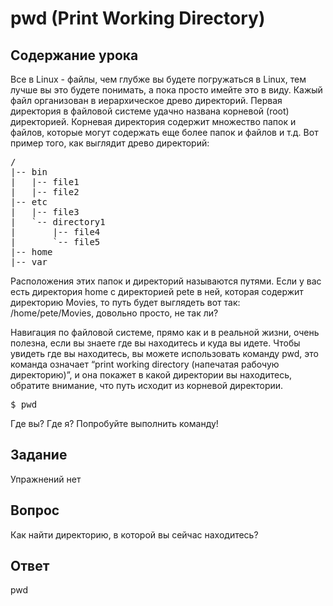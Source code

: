 # pwd (Print Working Directory)

## Содержание урока

Все в Linux - файлы, чем глубже вы будете погружаться в Linux, тем лучше вы это будете понимать, а пока просто имейте это в виду. Кажый файл организован в иерархическое древо директорий. Первая директория в файловой системе удачно названа корневой (root) директорией. Корневая директория содержит множество папок и файлов, которые могут содержать еще более папок и файлов и т.д. Вот пример того, как выглядит древо директорий:

<pre>/
|-- bin
|   |-- file1
|   |-- file2
|-- etc
|   |-- file3
|   `-- directory1
|       |-- file4
|       `-- file5
|-- home
|-- var
</pre>

Расположения этих папок и директорий называются путями. Если у вас есть директория home с директорией pete в ней, которая содержит директорию Movies, то путь будет выглядеть вот так: /home/pete/Movies, довольно просто, не так ли?

Навигация по файловой системе, прямо как и в реальной жизни, очень полезна, если вы знаете где вы находитесь и куда вы идете. Чтобы увидеть где вы находитесь, вы можете использовать команду pwd, это команда означает “print working directory (напечатая рабочую директорию)”, и она покажет в какой директории вы находитесь, обратите внимание, что путь исходит из корневой директории.

<pre>$ pwd</pre>

Где вы? Где я? Попробуйте выполнить команду!

## Задание

Упражнений нет

## Вопрос

Как найти директорию, в которой вы сейчас находитесь?

## Ответ

pwd
